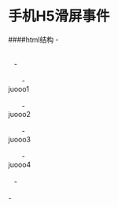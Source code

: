 # 手机H5滑屏事件
####html结构
-<div class="juo_container"><br> 
    -<div class="juo_swiper"><br> 
        -<div class="juo_item">juooo1</div><br> 
        -<div class="juo_item">juooo2</div><br> 
        -<div class="juo_item">juooo3</div><br> 
        -<div class="juo_item">juooo4</div><br> 
    -</div><br> 
-</div><br> 

